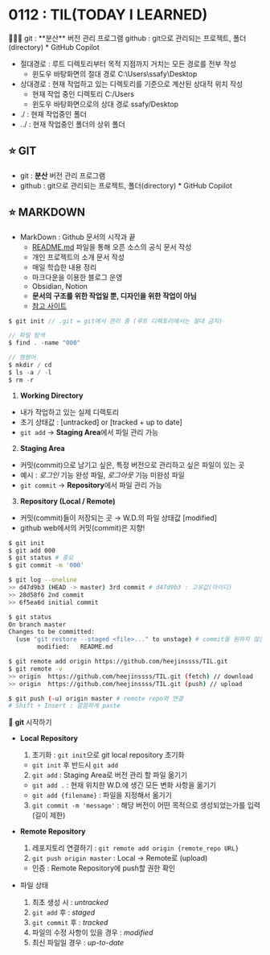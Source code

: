 # 0112 : TIL(TODAY I LEARNED)

<aside>
👩🏻‍💻 git : **분산** 버전 관리 프로그램
github : git으로 관리되는 프로젝트, 폴더(directory) * GitHub Copilot

</aside>

- 절대경로 : 루트 디렉토리부터 목적 지점까지 거치는 모든 경로를 전부 작성
  - 윈도우 바탕화면의 절대 경로 C:\Users\ssafy\Desktop
- 상대경로 : 현재 작업하고 있는 디렉토리를 기준으로 계산된 상대적 위치 작성
  - 현재 작업 중인 디렉토리 C:/Users
  - 윈도우 바탕화면으로의 상대 경로 ssafy/Desktop
- ./ : 현재 작업중인 폴더
- ../ : 현재 작업중인 폴더의 상위 폴더

## ⭐ GIT

- git : **분산** 버전 관리 프로그램
- github : git으로 관리되는 프로젝트, 폴더(directory) * GitHub Copilot

## ⭐ MARKDOWN

- MarkDown : Github 문서의 시작과 끝
  - [README.md](http://readme.md/) 파일을 통해 오픈 소스의 공식 문서 작성
  - 개인 프로젝트의 소개 문서 작성
  - 매일 학습한 내용 정리
  - 마크다운을 이용한 블로그 운영
  - Obsidian, Notion
  - **문서의 구조를 위한 작업일 뿐, 디자인을 위한 작업이 아님**
  - [참고 사이트](https://www.markdownguide.org/cheat-sheet/)

```c
$ git init // .git = git에서 관리 중 (루트 디렉토리에서는 절대 금지)

// 파일 탐색
$ find . -name "000"

// 명령어
$ mkdir / cd
$ ls -a / -l
$ rm -r
```

1. **Working Directory**
  - 내가 작업하고 있는 실제 디렉토리
  - 초기 상태값 : [untracked] or [tracked + up to date]
  - `git add` → **Staging Area**에서 파일 관리 가능
2. **Staging Area**
  - 커밋(commit)으로 남기고 싶은, 특정 버전으로 관리하고 싶은 파일이 있는 곳
  - 예시 : *로그인* 기능 완성 파일, *로그아웃* 기능 미완성 파일
  - `git commit` → **Repository**에서 파일 관리 가능
3. **Repository (Local / Remote)**
  - 커밋(commit)들이 저장되는 곳 → W.D.의 파일 상태값 [modified]
  - github web에서의 커밋(commit)은 지향!

```bash
$ git init
$ git add 000
$ git status # 중요
$ git commit -m '000'

$ git log --oneline
>> d47d9b3 (HEAD -> master) 3rd commit # d47d9b3 : 고유값(아이디)
>> 28d58f6 2nd commit
>> 6f5ea6d initial commit

$ git status
On branch master
Changes to be committed:
  (use "git restore --staged <file>..." to unstage) # commit을 원하지 않는 경우
        modified:   README.md

$ git remote add origin https://github.com/heejinssss/TIL.git
$ git remote -v
>> origin  https://github.com/heejinssss/TIL.git (fetch) // download
>> origin  https://github.com/heejinssss/TIL.git (push) // upload

$ git push (-u) origin master # remote repo와 연결
# Shift + Insert : 깔끔하게 paste
```

🤩 **git** 시작하기

- **Local Repository**
  
  1. 초기화 : `git init`으로 git local repository 초기화
    - `git init` 후 반드시 `git add`
  2. `git add` : Staging Area로 버전 관리 할 파일 옮기기
    - `git add .` : 현재 위치한 W.D.에 생긴 모든 변화 사항을 옮기기
    - `git add {filename}` : 파일을 지정해서 옮기기
  3. `git commit -m 'message'` : 해당 버전이 어떤 목적으로 생성되었는가를 입력 (길이 제한)
- **Remote Repository**
  
  1. 레포지토리 연결하기 : `git remote add origin {remote_repo URL}`
  2. `git push origin master` : Local → Remote로 (upload)
    - 인증 : Remote Repository에 push할 권한 확인
- 파일 상태
  
  1. 최초 생성 시 : *untracked*
  2. `git add` 후 : *staged*
  3. `git commit` 후 : *tracked*
  4. 파일의 수정 사항이 있을 경우 : *modified*
  5. 최신 파일일 경우 : *up-to-date*